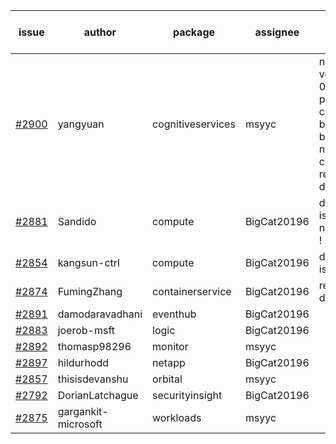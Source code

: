 | issue | author | package | assignee | bot advice | created date of issue | target release date | date from target |
| ------ | ------ | ------ | ------ | ------ | ------ | ------ | :-----: |
| [#2900](https://github.com/Azure/sdk-release-request/issues/2900) | yangyuan | cognitiveservices | msyyc | new version is 0.0.0, please check base branch! new comment.  <br> release date < 2 ! <br> | 06-07 | 06-09 | 0 |
| [#2881](https://github.com/Azure/sdk-release-request/issues/2881) | Sandido | compute | BigCat20196 | duplicated issue  <br>new issue ! <br> | 06-03 | 06-13 |   |
| [#2854](https://github.com/Azure/sdk-release-request/issues/2854) | kangsun-ctrl | compute | BigCat20196 | duplicated issue  <br>  | 05-31 | 06-02 |   |
| [#2874](https://github.com/Azure/sdk-release-request/issues/2874) | FumingZhang | containerservice | BigCat20196 |   release date < 2 ! <br> | 06-02 | 06-08 | -1 |
| [#2891](https://github.com/Azure/sdk-release-request/issues/2891) | damodaravadhani | eventhub | BigCat20196 |   | 06-06 | 06-20 |   |
| [#2883](https://github.com/Azure/sdk-release-request/issues/2883) | joerob-msft | logic | BigCat20196 |   | 06-03 | 06-20 |   |
| [#2892](https://github.com/Azure/sdk-release-request/issues/2892) | thomasp98296 | monitor | msyyc |   | 06-06 | 06-20 |   |
| [#2897](https://github.com/Azure/sdk-release-request/issues/2897) | hildurhodd | netapp | BigCat20196 |   | 06-07 | 06-21 |   |
| [#2857](https://github.com/Azure/sdk-release-request/issues/2857) | thisisdevanshu | orbital | msyyc |   | 05-31 | 06-14 |   |
| [#2792](https://github.com/Azure/sdk-release-request/issues/2792) | DorianLatchague | securityinsight | BigCat20196 |   | 05-12 | 05-16 |   |
| [#2875](https://github.com/Azure/sdk-release-request/issues/2875) | gargankit-microsoft | workloads | msyyc |   | 06-03 | 06-30 |   |
